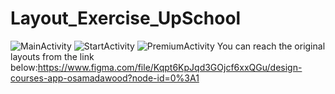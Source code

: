 # Layout_Exercise_UpSchool
![MainActivity](https://user-images.githubusercontent.com/103643989/163405109-0afc63d5-9865-46de-a6aa-307cfa24177f.png)
![StartActivity](https://user-images.githubusercontent.com/103643989/163405118-42d5e36e-d014-4818-9d3c-9586ee14a88e.png)
![PremiumActivity](https://user-images.githubusercontent.com/103643989/163405122-1d0b8fd2-ef03-4c19-a13f-5b01eb4e8455.png)
You can reach the original layouts from the link below:https://www.figma.com/file/Kqpt6KpJqd3GOjcf6xxQGu/design-courses-app-osamadawood?node-id=0%3A1
